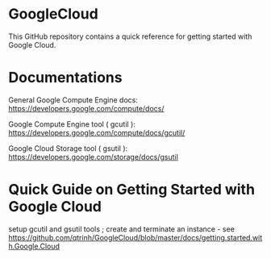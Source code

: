 GoogleCloud
===========

This GitHub repository contains a quick reference for getting started with Google Cloud.

Documentations
=====================
General Google Compute Engine docs: https://developers.google.com/compute/docs/

Google Compute Engine tool ( gcutil ): https://developers.google.com/compute/docs/gcutil/

Google Cloud Storage tool ( gsutil ): https://developers.google.com/storage/docs/gsutil

Quick Guide on Getting Started with Google Cloud
================================================

  setup gcutil and gsutil tools ; create and terminate an instance - see https://github.com/qtrinh/GoogleCloud/blob/master/docs/getting.started.with.Google.Cloud
